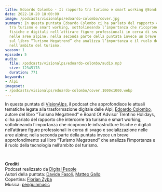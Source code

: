 ```yaml
---
title: Edoardo Colombo - Il rapporto tra turismo e smart working @Sondrio
date: 2022-10-20 18:00:00
image: /podcasts/visionalps/edoardo-colombo/cover.jpg
summary: In questa puntata Edoardo Colombo ci ha parlato del rapporto che intercorre
  tra turismo e smart working, sottolineando l’importanza che ricoprono le infrastrutture
  fisiche e digitali nell’attirare figure professionali in cerca di svago e socializzazione
  nelle aree alpine; nella seconda parte della puntata invece un breve approfondimento
  sul libro “Turismo Megatrend” che analizza l’importanza e il ruolo della tecnologia
  nell’ambito del turismo.
season: 1
episode: 5
audio:
  file: /podcasts/visionalps/edoardo-colombo/audio.mp3
  size: 12345178
  duration: 771
keywords:
- Alpi
imageset:
- /podcasts/visionalps/edoardo-colombo/cover.1000x1000.webp
---
```


In questa puntata di [VisionAlps](https://www.visionalps.com/), il podcast che approfondisce le attuali tematiche legate alla trasformazione digitale delle Alpi, [Edoardo Colombo](https://www.linkedin.com/in/edocolombo/), autore del libro "Turismo Megatrend" e Board Of Advisor Trentino Holidays, ci ha parlato del rapporto che intercorre tra turismo e smart working, sottolineando l’importanza che ricoprono le infrastrutture fisiche e digitali nell’attirare figure professionali in cerca di svago e socializzazione nelle aree alpine; nella seconda parte della puntata invece un breve approfondimento sul libro “Turismo Megatrend” che analizza l’importanza e il ruolo della tecnologia nell’ambito del turismo.

<br>

**Crediti**<br>
Podcast realizzato da [Digital People](https://w3id.org/digitalpeople)<br>
Autori della puntata: [Davide Fasoli](https://www.linkedin.com/in/davide-fasoli-2b3246179/), [Matteo Gallo](https://www.linkedin.com/in/matteo-gallo-4a5ab31a8/)<br>
Copertina: [Florian Zyba](https://www.linkedin.com/in/florian-zyba/)<br>
Musica: [penguinmusic](https://pixabay.com/users/penguinmusic-24940186/)